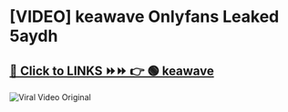 
 # [VIDEO] keawave Onlyfans Leaked 5aydh

## <h2><a href="https://clipsfans.com/keawave&ref=git">🔗 Click to LINKS ⏩⏩ 👉 🟢 keawave </a></h2>

<a href="https://clipsfans.com/keawave&ref=git" rel="nofollow" data-target="animated-image.originalLink"><img src="https://i.ibb.co.com/xMMVF88/686577567.gif" alt="Viral Video Original" style="max-width: 100%; display: inline-block;" data-target="animated-image.originalImage"></a>

